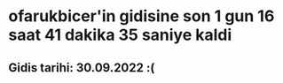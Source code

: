 # ofarukbicer'in gidisine son 1 gun 16 saat 41 dakika 35 saniye kaldi

## Gidis tarihi: 30.09.2022 :(
